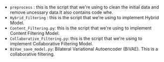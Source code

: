 

* `preprocess` : this is the script that we're using to clean the initial data and remove uncessary data.It also contains code whe. 
* `Hybrid_Filtering` : this is the script that we're using to implement Hybrid Model. 
* `Content_Filtering.py`: this is the script that we're using to implement Content Filtering Model.
* `Collaborative_Filtering.py`: this is the script that we're using to implement Collaborative Filtering Model.
* `BiVae_save_model.py`: Bilateral Variational Autoencoder (BiVAE). This is a collaborative filtering.
